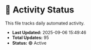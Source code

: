 # 🤖 Activity Status

This file tracks daily automated activity.

- **Last Updated:** 2025-09-06 15:49:46
- **Total Updates:** 95
- **Status:** 🟢 Active
